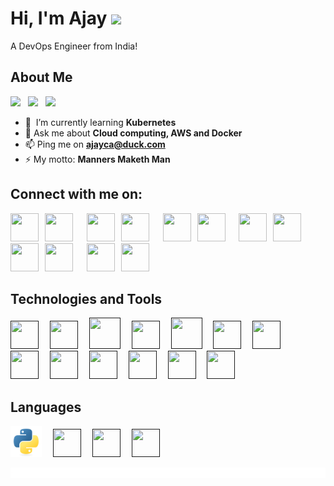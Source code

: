 # Hi, I'm Ajay <img src="https://user-images.githubusercontent.com/74038190/213844263-a8897a51-32f4-4b3b-b5c2-e1528b89f6f3.png" width="50px" /> &nbsp;

A DevOps Engineer from India!


[//]: #![MasterHead](./assets/coding.gif)

## About Me

[![](https://visitor-badge.laobi.icu/badge?page_id=ajay-ca.ajay-ca)](https://visitor-badge.laobi.icu/badge?page_id=ajay-ca.ajay-ca)&nbsp;&nbsp;
[![](https://img.shields.io/github/stars/ajay-ca?color=fefb7b&logo=Undertale)](https://github-readme-stats.vercel.app/api?username=cxyfreedom&hide_title=false&hide_border=true&show_icons=true&include_all_commits=true&line_height=20&bg_color=0,EC6C6C,FFD479,FFFC79,73FA79&theme=graywhite&locale=cn)&nbsp;&nbsp;
[![](https://img.shields.io/github/followers/ajay-ca?color=27da6b&logo=Handshake)](https://github.com/ajay-ca?tab=followers)&nbsp;&nbsp;

- 🧠  I’m currently learning **Kubernetes**
- 💬 Ask me about **Cloud computing, AWS and Docker**
- 📫 Ping me on **ajayca@duck.com**
- ⚡ My motto: **Manners Maketh Man**

## Connect with me on:

[//]: # (Icons for light & dark modes)
[<img width="45" height="45" src="https://cdn.simpleicons.org/discord/white" style="padding-right:10px;" />](https://discord.com/users/dany#gh-dark-mode-only)[<img width="45" height="45" src="https://cdn.simpleicons.org/discord/black" style="padding-right:10px;" />](https://discord.com/users/dany#gh-light-mode-only)&nbsp;&nbsp;
[<img width="45" height="45" src="https://cdn.simpleicons.org/github/white" style="padding-right:10px;" />](https://www.github.com/ajay-ca#gh-dark-mode-only)[<img width="45" height="45" src="https://cdn.simpleicons.org/github/black" style="padding-right:10px;" />](https://www.github.com/ajay-ca#gh-light-mode-only)&nbsp;&nbsp;
[<img width="45" height="45" src="https://cdn.simpleicons.org/linkedin/white" style="padding-right:10px;" />](https://www.linkedin.com/in/ajay-ca#gh-dark-mode-only)[<img width="45" height="45" src="https://cdn.simpleicons.org/linkedin/black" style="padding-right:10px;" />](https://www.linkedin.com/in/ajay-ca#gh-light-mode-only)&nbsp;&nbsp;
[<img width="45" height="45" src="https://cdn.simpleicons.org/stackoverflow/white" style="padding-right:10px;" />](https://www.stackoverflow.com/users/ajay-ca#gh-dark-mode-only)[<img width="45" height="45" src="https://cdn.simpleicons.org/stackoverflow/black" style="padding-right:10px;" />](https://www.stackoverflow.com/users/ajay-ca#gh-light-mode-only)&nbsp;&nbsp;
[<img width="45" height="45" src="https://cdn.simpleicons.org/twitter/white" style="padding-right:10px;" />](https://www.twitter.com/ajay-ca#gh-dark-mode-only)[<img width="45" height="45" src="https://cdn.simpleicons.org/twitter/black" style="padding-right:10px;" />](https://www.twitter.com/ajay-ca#gh-light-mode-only)&nbsp;&nbsp;
[<img width="45" height="45" src="https://cdn.simpleicons.org/telegram/white" style="padding-right:10px;" />](https://t.me/ajay_c_a#gh-dark-mode-only)[<img width="45" height="45" src="https://cdn.simpleicons.org/telegram/black" style="padding-right:10px;" />](https://t.me/ajay_c_a#gh-light-mode-only)&nbsp;&nbsp;

</p>

## Technologies and Tools

[<img width="45" height="45" src="https://cdn.simpleicons.org/amazonaws/white" style="padding-right:10px;" />]()&nbsp;
[<img width="45" height="45" src="https://www.vectorlogo.zone/logos/google_cloud/google_cloud-icon.svg" style="padding-right:10px;" />]()&nbsp;
[<img width="50" height="50" src="https://www.vectorlogo.zone/logos/jenkins/jenkins-icon.svg" style="padding-right:10px;" />]()&nbsp;
[<img width="45" height="45" src="https://cdn.simpleicons.org/docker/" style="padding-right:10px;" />]()&nbsp;
[<img width="50" height="50" src="https://www.vectorlogo.zone/logos/elastic/elastic-icon.svg" style="padding-right:10px;" />]()&nbsp;
[<img width="45" height="45" src="https://cdn.simpleicons.org/nginx/" style="padding-right:10px;" />]()&nbsp;
[<img width="45" height="45" src="https://cdn.simpleicons.org/git/" style="padding-right:10px;" />]()&nbsp;
[<img width="45" height="45" src="https://cdn.simpleicons.org/github/white" style="padding-right:10px;" />]()&nbsp;
[<img width="45" height="45" src="https://cdn.simpleicons.org/rabbitmq/" style="padding-right:10px;" />]()&nbsp;
[<img width="45" height="45" src="https://cdn.simpleicons.org/mongodb/" style="padding-right:10px;" />]()&nbsp;
[<img width="45" height="45" src="https://cdn.simpleicons.org/prometheus/" style="padding-right:10px;" />]()&nbsp;
[<img width="45" height="45" src="https://cdn.simpleicons.org/grafana/" style="padding-right:10px;" />]()&nbsp;
[<img width="45" height="45" src="https://cdn.simpleicons.org/ansible/" style="padding-right:10px;" />]()&nbsp;

## Languages

[<img width="50" height="50" src="https://raw.githubusercontent.com/devicons/devicon/master/icons/python/python-original.svg" style="padding-right:10px;" />]()&nbsp;
[<img width="45" height="45" src="https://cdn.simpleicons.org/gnubash/" style="padding-right:10px;" />]()&nbsp;
[<img width="45" height="45" src="https://cdn.simpleicons.org/go/" style="padding-right:10px;" />]()&nbsp;
[<img width="45" height="45" src="https://cdn.simpleicons.org/flutter/" style="padding-right:10px;" />]()&nbsp;

![Footer](./assets/fadingline.gif)
